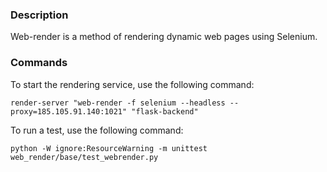 ### Description

Web-render is a method of rendering dynamic web pages using Selenium.

### Commands

To start the rendering service, use the following command:

```shell
render-server "web-render -f selenium --headless --proxy=185.105.91.140:1021" "flask-backend"
```

To run a test, use the following command:

```shell
python -W ignore:ResourceWarning -m unittest web_render/base/test_webrender.py
```